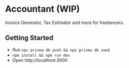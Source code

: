 # Accountant (WIP)

Invoice Generator, Tax Estimator and more for freelancers.

## Getting Started

- Run `npx prisma db push && npx prisma db seed`
- `npm install && npm run dev`
- Open http://localhost:3000